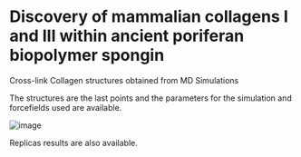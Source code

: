 # Discovery of mammalian collagens I and III within ancient poriferan biopolymer spongin
Cross-link Collagen structures obtained from MD Simulations

The structures are the last points and the parameters for the simulation and forcefields used are available.

![image](https://github.com/user-attachments/assets/99c47446-703d-43f7-bd1a-657d31995920)


Replicas results are also available.
